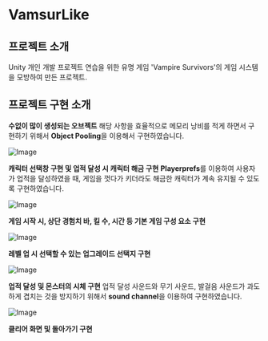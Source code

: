 # VamsurLike

## 프로젝트 소개
Unity 개인 개발 프로젝트 연습을 위한 유명 게임 'Vampire Survivors'의 게임 시스템을 모방하여 만든 프로젝트.

## 프로젝트 구현 소개
**수없이 많이 생성되는 오브젝트**
해당 사항을 효율적으로 메모리 낭비를 적게 하면서 구현하기 위해서
**Object Pooling**을 이용해서 구현하였습니다.

![Image](https://github.com/user-attachments/assets/f2e45319-010c-486f-ac96-fddf7cbacb76)

**캐릭터 선택창 구현 및 업적 달성 시 캐릭터 해금 구현**
**Playerprefs**를 이용하여 사용자가 업적을 달성하였을 때,
게임을 껏다가 키더라도 해금한 캐릭터가 계속 유지될 수 있도록 구현하였습니다.

![Image](https://github.com/user-attachments/assets/edbf9994-2f4a-4a0f-84ef-b4f8d9d4d545)

**게임 시작 시, 상단 경험치 바, 킬 수, 시간 등 기본 게임 구성 요소 구현**

![Image](https://github.com/user-attachments/assets/b15afe2f-cddd-4f6e-8f9c-9499f929f67b)

**레벨 업 시 선택할 수 있는 업그레이드 선택지 구현**

![Image](https://github.com/user-attachments/assets/9abf07af-f54e-40d4-a65b-7e5121656c19)

**업적 달성 및 몬스터의 시체 구현**
업적 달성 사운드와 무기 사운드, 발걸음 사운드가 과도하게 겹치는 것을 
방지하기 위해서 **sound channel**을 이용하여 구현하였습니다.

![Image](https://github.com/user-attachments/assets/a4441fbb-bece-4d72-b3e1-f28badd95f9c)

**클리어 화면 및 돌아가기 구현**


